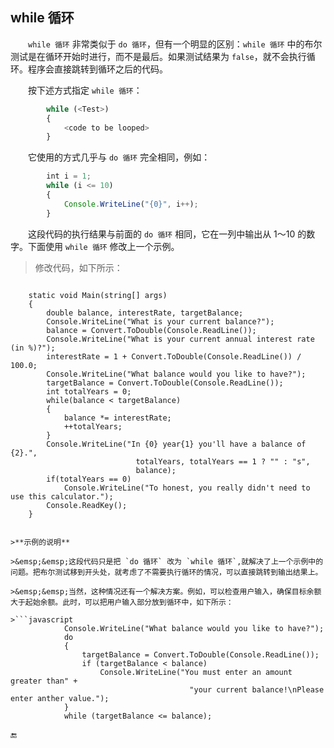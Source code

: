 ## while 循环

&emsp;&emsp;`while 循环` 非常类似于 `do 循环`，但有一个明显的区别：`while 循环` 中的布尔测试是在循环开始时进行，而不是最后。如果测试结果为 `false`，就不会执行循环。程序会直接跳转到循环之后的代码。

&emsp;&emsp;按下述方式指定 `while 循环`：

```javascript
        while (<Test>)
        {
            <code to be looped>
        }
```

&emsp;&emsp;它使用的方式几乎与 `do 循环` 完全相同，例如：

```javascript
        int i = 1;
        while (i <= 10)
        {
            Console.WriteLine("{0}", i++);
        }
```

&emsp;&emsp;这段代码的执行结果与前面的 `do 循环` 相同，它在一列中输出从 1～10 的数字。下面使用 `while 循环` 修改上一个示例。


>修改代码，如下所示：

>```javascript
        static void Main(string[] args)
        {
            double balance, interestRate, targetBalance;
            Console.WriteLine("What is your current balance?");
            balance = Convert.ToDouble(Console.ReadLine());
            Console.WriteLine("What is your current annual interest rate (in %)?");
            interestRate = 1 + Convert.ToDouble(Console.ReadLine()) / 100.0;
            Console.WriteLine("What balance would you like to have?");
            targetBalance = Convert.ToDouble(Console.ReadLine());
            int totalYears = 0;
            while(balance < targetBalance)
            {
                balance *= interestRate;
                ++totalYears;
            }
            Console.WriteLine("In {0} year{1} you'll have a balance of {2}.",
                                totalYears, totalYears == 1 ? "" : "s",
                                balance);
            if(totalYears == 0)
                Console.WriteLine("To honest, you really didn't need to use this calculator.");
            Console.ReadKey();
        }
```

>**示例的说明**

>&emsp;&emsp;这段代码只是把 `do 循环` 改为 `while 循环`,就解决了上一个示例中的问题。把布尔测试移到开头处，就考虑了不需要执行循环的情况，可以直接跳转到输出结果上。

>&emsp;&emsp;当然，这种情况还有一个解决方案。例如，可以检查用户输入，确保目标余额大于起始余额。此时，可以把用户输入部分放到循环中，如下所示：

>```javascript
            Console.WriteLine("What balance would you like to have?");
            do
            {
                targetBalance = Convert.ToDouble(Console.ReadLine());
                if (targetBalance < balance)
                    Console.WriteLine("You must enter an amount greater than" + 
                                        "your current balance!\nPlease enter anther value.");
            }
            while (targetBalance <= balance);
```







🔚